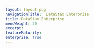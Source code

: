 ```yaml
---
layout: layout.pug
navigationTitle:  DataStax Enterprise
title: DataStax Enterprise
menuWeight: 20
excerpt:
featureMaturity:
enterprise: true
---
```

